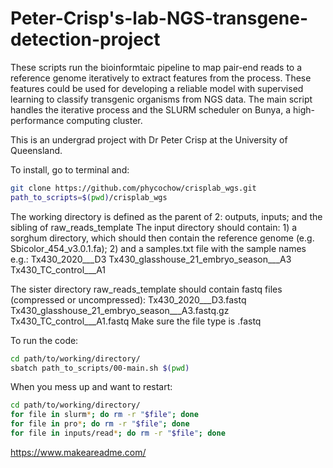 # Peter-Crisp's-lab-NGS-transgene-detection-project
These scripts run the bioinformtaic pipeline to map pair-end reads to a reference genome iteratively to extract features from the process. These features could be used for developing a reliable model with supervised learning to classify transgenic organisms from NGS data. The main script handles the iterative process and the SLURM scheduler on Bunya, a high-performance computing cluster.

This is an undergrad project with Dr Peter Crisp at the University of Queensland.
 
To install, go to terminal and:
```bash
git clone https://github.com/phycochow/crisplab_wgs.git
path_to_scripts=$(pwd)/crisplab_wgs
```

The working directory is defined as the parent of 2: outputs, inputs; and the sibling of raw_reads_template 
  The input directory should contain:
    1) a sorghum directory, which should then contain the reference genome (e.g. Sbicolor_454_v3.0.1.fa);
    2) and a samples.txt file with the sample names e.g.:
         Tx430_2020___D3
         Tx430_glasshouse_21_embryo_season___A3
         Tx430_TC_control___A1
    
The sister directory raw_reads_template should contain fastq files (compressed or uncompressed):
  Tx430_2020___D3.fastq
  Tx430_glasshouse_21_embryo_season___A3.fastq.gz
  Tx430_TC_control___A1.fastq
Make sure the file type is .fastq

To run the code:
```bash
cd path/to/working/directory/
sbatch path_to_scripts/00-main.sh $(pwd)
```

When you mess up and want to restart:
```bash
cd path/to/working/directory/
for file in slurm*; do rm -r "$file"; done
for file in pro*; do rm -r "$file"; done
for file in inputs/read*; do rm -r "$file"; done
```

https://www.makeareadme.com/
